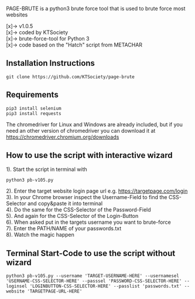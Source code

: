 PAGE-BRUTE is a python3 brute force tool that is used to brute force most websites

 [x]-> v1.0.5<br>
 [x]-> coded by KTSociety<br>
 [x]-> brute-force-tool for Python 3<br>
 [x]-> code based on the "Hatch" script from METACHAR<br>
 
## Installation Instructions
```
git clone https://github.com/KTSociety/page-brute
```

## Requirements
```
pip3 install selenium
pip3 install requests
```
The chromedriver for Linux and Windows are already included, but if you need an other version of chromedriver you can download it at https://chromedriver.chromium.org/downloads<br> 

## How to use the script with interactive wizard
1). Start the script in terminal with<br>
```
python3 pb-v105.py
```
2). Enter the target website login page url e.g. https://targetpage.com/login<br>
3). In your Chrome browser inspect the Username-Field to find the CSS-Selector and copy&paste it into terminal<br>
4). Do the same for the CSS-Selector of the Password-Field<br>
5). And again for the CSS-Selector of the Login-Button<br>
6). When asked put in the targets username you want to brute-force<br>
7). Enter the PATH/NAME of your passwords.txt<br>
8). Watch the magic happen<br>

## Terminal Start-Code to use the script without wizard
```
python3 pb-v105.py --username 'TARGET-USERNAME-HERE' --usernamesel 'USERNAME-CSS-SELECTOR-HERE' --passsel 'PASSWORD-CSS-SELECTOR-HERE' --loginsel 'LOGINBUTTON-CSS-SELECTOR-HERE' --passlist 'passwords.txt' --website 'TARGETPAGE-URL-HERE'
```
